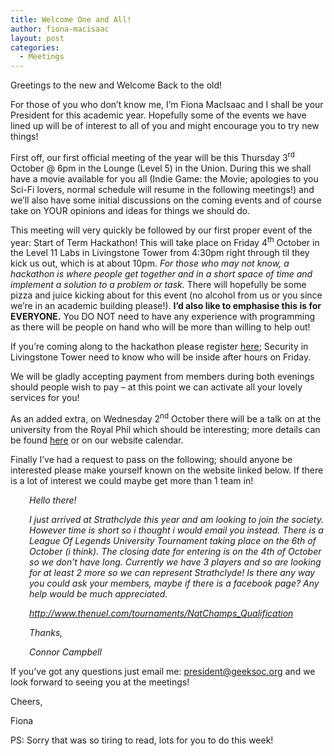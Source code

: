 ```yaml
---
title: Welcome One and All!
author: fiona-macisaac
layout: post
categories:
  - Meetings
---
```

Greetings to the new and Welcome Back to the old!

For those of you who don&#8217;t know me, I&#8217;m Fiona MacIsaac and I shall be your President for this academic year. Hopefully some of the events we have lined up will be of interest to all of you and might encourage you to try new things!

First off, our first official meeting of the year will be this Thursday 3<sup>rd</sup> October @ 6pm in the Lounge (Level 5) in the Union. During this we shall have a movie available for you all (Indie Game: the Movie; apologies to you Sci-Fi lovers, normal schedule will resume in the following meetings!) and we&#8217;ll also have some initial discussions on the coming events and of course take on YOUR opinions and ideas for things we should do.

This meeting will very quickly be followed by our first proper event of the year: Start of Term Hackathon! This will take place on Friday 4<sup>th</sup> October in the Level 11 Labs in Livingstone Tower from 4:30pm right through til they kick us out, which is at about 10pm. *For those who may not know, a hackathon is where people get together and in a short space of time and implement a solution to a problem or task.* There will hopefully be some pizza and juice kicking about for this event (no alcohol from us or you since we&#8217;re in an academic building please!). **I&#8217;d also like to emphasise this is for EVERYONE.** You DO NOT need to have any experience with programming as there will be people on hand who will be more than willing to help out!

If you&#8217;re coming along to the hackathon please register <a title="here" href="https://docs.google.com/forms/d/1uHVSI4ae8kB6BB8o-6sI0ZQ3tcRTbroH3vwEbi3YPCQ/viewform" target="_blank">here</a>; Security in Livingstone Tower need to know who will be inside after hours on Friday.

We will be gladly accepting payment from members during both evenings should people wish to pay – at this point we can activate all your lovely services for you!

As an added extra, on Wednesday 2<sup>nd</sup> October there will be a talk on at the university from the Royal Phil which should be interesting; more details can be found <a title="here" href="https://www.google.com/calendar/render?eid=ZXA2cXNkbmthcDQwOWluNm5yZmM3NzY3MGNfMjAxMzEwMDJUMTgzMDAwWiBnZWVrc29jLm9yZ19hdDk0cGNrbTlhbDRhcnY0bHA4Mjlubjh0OEBn&ctz=Europe/London&pli=1&t=AKUaPmbiwhumThacs_DatsgongKm3tetoWELOMJTmX7ed4vw_22Lg6o3owlahcfkX5cZGaVtAxiv&sf=true&output=xml" target="_blank">here</a> or on our website calendar.

Finally I&#8217;ve had a request to pass on the following; should anyone be interested please make yourself known on the website linked below. If there is a lot of interest we could maybe get more than 1 team in!

<p style="padding-left: 30px;">
  <em>Hello there!</em>
</p>

<p style="padding-left: 30px;">
  <em>I just arrived at Strathclyde this year and am looking to join the society. However time is short so i thought i would email you instead. There is a League Of Legends University Tournament taking place on the 6th of October (i think). The closing date for entering is on the 4th of October so we don&#8217;t have long. Currently we have 3 players and so are looking for at least 2 more so we can represent Strathclyde! Is there any way you could ask your members, maybe if there is a facebook page? Any help would be much appreciated.</em>
</p>

<p style="padding-left: 30px;">
  <em><a href="http://www.thenuel.com/tournaments/NatChamps_Qualification" target="_blank">http://www.thenuel.com/tournaments/NatChamps_Qualification</a></em>
</p>

<p style="padding-left: 30px;">
  <em>Thanks,</em>
</p>

<p style="padding-left: 30px;">
  <em>Connor Campbell</em>
</p>

If you&#8217;ve got any questions just email me: <president@geeksoc.org> and we look forward to seeing you at the meetings!

Cheers,

Fiona

PS: Sorry that was so tiring to read, lots for you to do this week!